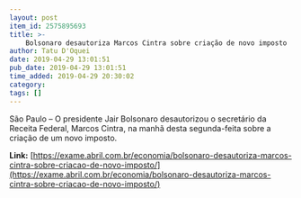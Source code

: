 ```yaml
---
layout: post
item_id: 2575895693
title: >-
    Bolsonaro desautoriza Marcos Cintra sobre criação de novo imposto
author: Tatu D'Oquei
date: 2019-04-29 13:01:51
pub_date: 2019-04-29 13:01:51
time_added: 2019-04-29 20:30:02
category: 
tags: []
---
```


São Paulo – O presidente Jair Bolsonaro desautorizou o secretário da Receita Federal, Marcos Cintra, na manhã desta segunda-feita sobre a criação de um novo imposto.

**Link:** [https://exame.abril.com.br/economia/bolsonaro-desautoriza-marcos-cintra-sobre-criacao-de-novo-imposto/](https://exame.abril.com.br/economia/bolsonaro-desautoriza-marcos-cintra-sobre-criacao-de-novo-imposto/)

